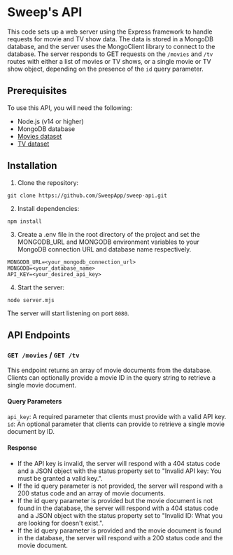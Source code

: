# Sweep's API

This code sets up a web server using the Express framework to handle requests for movie and TV show data. The data is stored in a MongoDB database, and the server uses the MongoClient library to connect to the database. The server responds to GET requests on the `/movies` and `/tv` routes with either a list of movies or TV shows, or a single movie or TV show object, depending on the presence of the `id` query parameter.

## Prerequisites

To use this API, you will need the following:

* Node.js (v14 or higher)
* MongoDB database
* [Movies dataset](https://www.kaggle.com/datasets/akshaypawar7/millions-of-movies)
* [TV dataset](https://developers.themoviedb.org/3/getting-started/daily-file-exports)

## Installation

1. Clone the repository:

```
git clone https://github.com/SweepApp/sweep-api.git
```

2. Install dependencies:

```
npm install
```

3. Create a .env file in the root directory of the project and set the MONGODB_URL and MONGODB environment variables to your MongoDB connection URL and database name respectively.

```
MONGODB_URL=<your_mongodb_connection_url>
MONGODB=<your_database_name>
API_KEY=<your_desired_api_key>
```

4. Start the server:

```
node server.mjs
```

The server will start listening on port `8080`.

## API Endpoints

### `GET /movies` / `GET /tv`

This endpoint returns an array of movie documents from the database. Clients can optionally provide a movie ID in the query string to retrieve a single movie document.

#### Query Parameters

`api_key`: A required parameter that clients must provide with a valid API key.
`id`: An optional parameter that clients can provide to retrieve a single movie document by ID.

#### Response

- If the API key is invalid, the server will respond with a 404 status code and a JSON object with the status property set to "Invalid API key: You must be granted a valid key.".
- If the id query parameter is not provided, the server will respond with a 200 status code and an array of movie documents.
- If the id query parameter is provided but the movie document is not found in the database, the server will respond with a 404 status code and a JSON object with the status property set to "Invalid ID: What you are looking for doesn't exist.".
- If the id query parameter is provided and the movie document is found in the database, the server will respond with a 200 status code and the movie document.